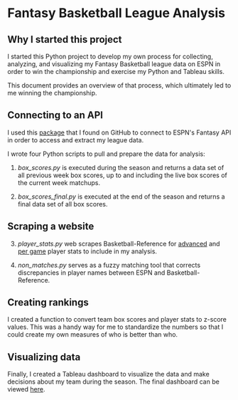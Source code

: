 # Fantasy Basketball League Analysis

## Why I started this project

I started this Python project to develop my own process for collecting, analyzing, and visualizing my Fantasy Basketball league data on ESPN in order to win the championship and exercise my Python and Tableau skills.

This document provides an overview of that process, which ultimately led to me winning the championship.

## Connecting to an API

I used this [package](https://github.com/cwendt94/espn-api) that I found on GitHub to connect to ESPN's Fantasy API in order to access and extract my league data.

I wrote four Python scripts to pull and prepare the data for analysis:

1. *box_scores.py* is executed during the season and returns a data set of all previous week box scores, up to and including the live box scores of the current week matchups.

2. *box_scores_final.py* is executed at the end of the season and returns a final data set of all box scores.

## Scraping a website

3. *player_stats.py* web scrapes Basketball-Reference for [advanced](https://www.basketball-reference.com/leagues/NBA_2022_advanced.html) and [per game](https://www.basketball-reference.com/leagues/NBA_2022_per_game.html) player stats to include in my analysis.

4. *non_matches.py* serves as a fuzzy matching tool that corrects discrepancies in player names between ESPN and Basketball-Reference.

## Creating rankings

I created a function to convert team box scores and player stats to z-score values. This was a handy way for me to standardize the numbers so that I could create my own measures of who is better than who.

## Visualizing data

Finally, I created a Tableau dashboard to visualize the data and make decisions about my team during the season. The final dashboard can be viewed [here](https://public.tableau.com/app/profile/ray.leslie/viz/fantasy_basketball/FantasyBasketballLeagueAnalysis).